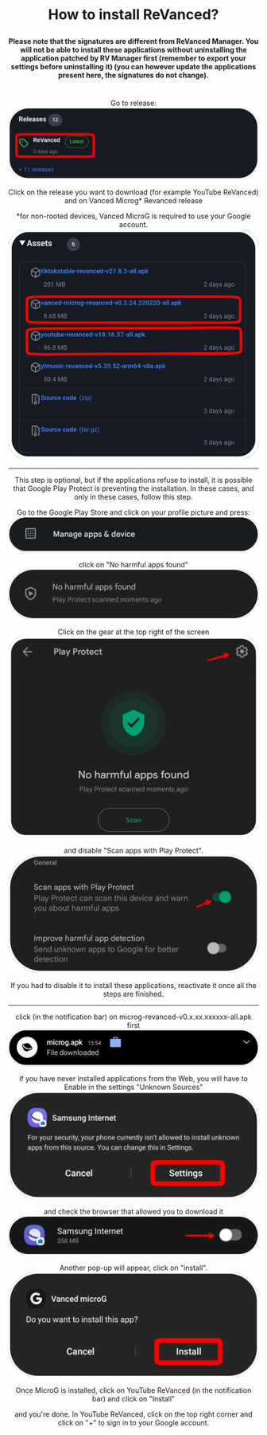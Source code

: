 # <p align="center">How to install ReVanced?
#### <p align="center">Please note that the signatures are different from ReVanced Manager. You will not be able to install these applications without uninstalling the application patched by RV Manager first (remember to export your settings before uninstalling it) (you can however update the applications present here, the signatures do not change).
#
<p align="center">Go to release:
    <img src="./Installation/01.png">

<p align="center">Click on the release you want to download (for example YouTube ReVanced) and on Vanced Microg* Revanced release
<p align="center">*for non-rooted devices, Vanced MicroG is required to use your Google account.
    <img src="./Installation/02.png">

---

<p align="center">This step is optional, but if the applications refuse to install, it is possible that Google Play Protect is preventing the installation. In these cases, and only in these cases, follow this step.
<p align="center">Go to the Google Play Store and click on your profile picture and press:
    <img src="./Installation/03.png">
<p align="center">click on "No harmful apps found"
    <img src="./Installation/04.png">

<p align="center">Click on the gear at the top right of the screen
    <img src="./Installation/05.png">

<p align="center">and disable "Scan apps with Play Protect".
    <img src="./Installation/06.png">

<p align="center">If you had to disable it to install these applications, reactivate it once all the steps are finished.

---

<p align="center">click (in the notification bar) on microg-revanced-v0.x.xx.xxxxxx-all.apk first
    <img src="./Installation/08.png">

<p align="center">if you have never installed applications from the Web, you will have to Enable in the settings "Unknown Sources"
    <img src="./Installation/09.png">

<p align="center">and check the browser that allowed you to download it
    <img src="./Installation/10.png">

<p align="center">Another pop-up will appear, 
click on "install".
    <img src="./Installation/11.png">

<p align="center">Once MicroG is installed, click on YouTube ReVanced (in the notification bar) and click on "Install"

<p align="center">and you're done. In YouTube ReVanced, click on the top right corner and click on "+" to sign in to your Google account.
